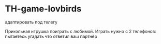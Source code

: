 # TH-game-lovbirds

адаптировать под телегу 

Прикольная игрушка поиграть с любимой. Играть нужно с 2 телефонов: пытаетесь угадать что ответил ваш партнёр
